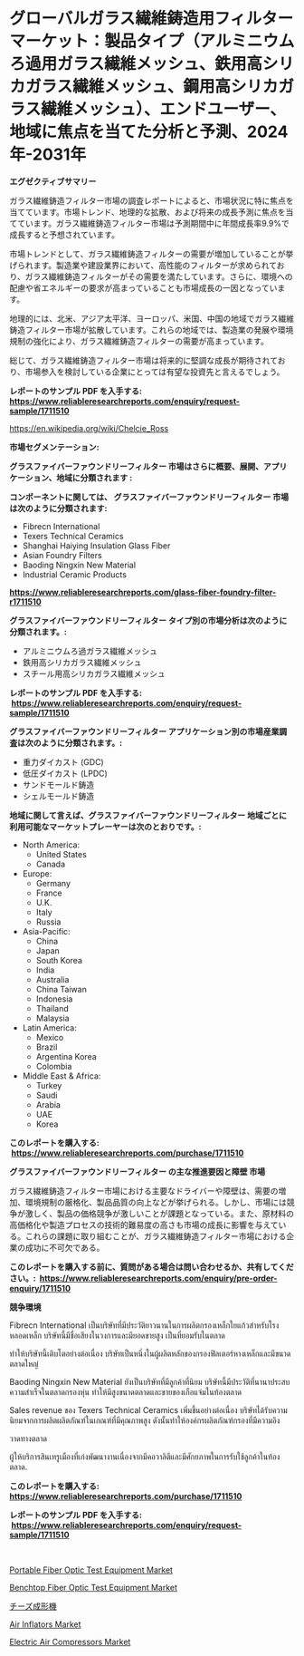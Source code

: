 <p><h1>グローバルガラス繊維鋳造用フィルターマーケット：製品タイプ（アルミニウムろ過用ガラス繊維メッシュ、鉄用高シリカガラス繊維メッシュ、鋼用高シリカガラス繊維メッシュ）、エンドユーザー、地域に焦点を当てた分析と予測、2024年-2031年</h1></p><p><strong>エグゼクティブサマリー</strong></p>
<p><p>ガラス繊維鋳造フィルター市場の調査レポートによると、市場状況に特に焦点を当てています。市場トレンド、地理的な拡散、および将来の成長予測に焦点を当てています。ガラス繊維鋳造フィルター市場は予測期間中に年間成長率9.9%で成長すると予想されています。</p><p>市場トレンドとして、ガラス繊維鋳造フィルターの需要が増加していることが挙げられます。製造業や建設業界において、高性能のフィルターが求められており、ガラス繊維鋳造フィルターがその需要を満たしています。さらに、環境への配慮や省エネルギーの要求が高まっていることも市場成長の一因となっています。</p><p>地理的には、北米、アジア太平洋、ヨーロッパ、米国、中国の地域でガラス繊維鋳造フィルター市場が拡散しています。これらの地域では、製造業の発展や環境規制の強化により、ガラス繊維鋳造フィルターの需要が高まっています。</p><p>総じて、ガラス繊維鋳造フィルター市場は将来的に堅調な成長が期待されており、市場参入を検討している企業にとっては有望な投資先と言えるでしょう。</p></p>
<p><strong>レポートのサンプル PDF を入手する: <a href="https://www.reliableresearchreports.com/enquiry/request-sample/1711510">https://www.reliableresearchreports.com/enquiry/request-sample/1711510</a></strong></p>
<p><a href="https://en.wikipedia.org/wiki/Chelcie_Ross">https://en.wikipedia.org/wiki/Chelcie_Ross</a></p>
<p><strong>市場セグメンテーション:</strong></p>
<p><strong> グラスファイバーファウンドリーフィルター 市場はさらに概要、展開、アプリケーション、地域に分類されます :</strong></p>
<p><strong>コンポーネントに関しては、 グラスファイバーファウンドリーフィルター 市場は次のように分類されます: &nbsp;</strong></p>
<p><ul><li>Fibrecn International</li><li>Texers Technical Ceramics</li><li>Shanghai Haiying Insulation Glass Fiber</li><li>Asian Foundry Filters</li><li>Baoding Ningxin New Material</li><li>Industrial Ceramic Products</li></ul></p>
<p><strong><a href="https://www.reliableresearchreports.com/glass-fiber-foundry-filter-r1711510">https://www.reliableresearchreports.com/glass-fiber-foundry-filter-r1711510</a></strong></p>
<p><strong> グラスファイバーファウンドリーフィルター タイプ別の市場分析は次のように分類されます。:</strong></p>
<p><ul><li>アルミニウムろ過ガラス繊維メッシュ</li><li>鉄用高シリカガラス繊維メッシュ</li><li>スチール用高シリカガラス繊維メッシュ</li></ul></p>
<p><strong>レポートのサンプル PDF を入手する: &nbsp;<a href="https://www.reliableresearchreports.com/enquiry/request-sample/1711510">https://www.reliableresearchreports.com/enquiry/request-sample/1711510</a></strong></p>
<p><strong> グラスファイバーファウンドリーフィルター アプリケーション別の市場産業調査は次のように分類されます。:</strong></p>
<p><ul><li>重力ダイカスト (GDC)</li><li>低圧ダイカスト (LPDC)</li><li>サンドモールド鋳造</li><li>シェルモールド鋳造</li></ul></p>
<p><strong>地域に関して言えば、グラスファイバーファウンドリーフィルター 地域ごとに利用可能なマーケットプレーヤーは次のとおりです。:</strong></p>
<p><ul>
    <li>
        North America:
        <ul>
            <li>United States</li>
            <li>Canada</li>
        </ul>
    </li>
    <li>
        Europe:
        <ul>
            <li>Germany</li>
            <li>France</li>
            <li>U.K.</li>
            <li>Italy</li>
            <li>Russia</li>
        </ul>
    </li>
    <li>
        Asia-Pacific:
        <ul>
            <li>China</li>
            <li>Japan</li>
            <li>South Korea</li>
            <li>India</li>
            <li>Australia</li>
            <li>China Taiwan</li>
            <li>Indonesia</li>
            <li>Thailand</li>
            <li>Malaysia</li>
        </ul>
    </li>
    <li>
        Latin America:
        <ul>
            <li>Mexico</li>
            <li>Brazil</li>
            <li>Argentina Korea</li>
            <li>Colombia</li>
        </ul>
    </li>
    <li>
        Middle East & Africa:
        <ul>
            <li>Turkey</li>
            <li>Saudi</li>
            <li>Arabia</li>
            <li>UAE</li>
            <li>Korea</li>
        </ul>
    </li>
    </ul></p>
<p><strong>このレポートを購入する: &nbsp;<a href="https://www.reliableresearchreports.com/purchase/1711510">https://www.reliableresearchreports.com/purchase/1711510</a></strong></p>
<p><strong>グラスファイバーファウンドリーフィルター の主な推進要因と障壁 市場</strong></p>
<p><p>ガラス繊維鋳造フィルター市場における主要なドライバーや障壁は、需要の増加、環境規制の厳格化、製品品質の向上などが挙げられる。しかし、市場には競争が激しく、製品の価格競争が激しいことが課題となっている。また、原材料の高価格化や製造プロセスの技術的難易度の高さも市場の成長に影響を与えている。これらの課題に取り組むことが、ガラス繊維鋳造フィルター市場における企業の成功に不可欠である。</p></p>
<p><strong>このレポートを購入する前に、質問がある場合は問い合わせるか、共有してください。:&nbsp; <a href="https://www.reliableresearchreports.com/enquiry/pre-order-enquiry/1711510">https://www.reliableresearchreports.com/enquiry/pre-order-enquiry/1711510</a></strong></p>
<p><strong>競争環境</strong></p>
<p><p>Fibrecn International เป็นบริษัทที่มีประวัติยาวนานในการผลิตกรองเหล็กใยแก้วสำหรับโรงหลอดเหล็ก บริษัทนี้มีชื่อเสียงในวงการและมียอดขายสูง เป็นที่ยอมรับในตลาด</p><p>ทำให้บริษัทนี้เติบโตอย่างต่อเนื่อง บริษัทเป็นหนึ่งในผู้ผลิตหลักของกรองฟิลเตอร์หางเหล็กและมีขนาดตลาดใหญ่</p><p>Baoding Ningxin New Material ยังเป็นบริษัทที่มีลูกค้าที่นิยม บริษัทนี้มีประวัติที่นานาประสบความสำเร็จในตลาดกรองหุ่น ทำให้มีสูงขนาดตลาดและขายของเกือแจ่มในท้องตลาด</p><p>Sales revenue ของ Texers Technical Ceramics เพิ่มขึ้นอย่างต่อเนื่อง บริษัทได้รับความนิยมจากการผลิตผลิตภัณฑ์ในเกณฑ์ที่มีคุณภาพสูง ดังนั้นทำให้องค์กรผลิตภัณฑ์กรองที่มีความอิง</p><p>วาดทางตลาด</p><p>ผู้ให้บริการสินเทรูเมืองที่เก่งพัฒนางานเนื่องจากมีคอวาลิตีและมีศักยภาพในการรับใช้ลูกค้าในท้องตลาด.</p></p>
<p><strong>このレポートを購入する: &nbsp; <a href="https://www.reliableresearchreports.com/purchase/1711510">https://www.reliableresearchreports.com/purchase/1711510</a></strong></p>
<p><strong>レポートのサンプル PDF を入手する: &nbsp;<a href="https://www.reliableresearchreports.com/enquiry/request-sample/1711510">https://www.reliableresearchreports.com/enquiry/request-sample/1711510</a></strong><strong></strong></p>
<p>&nbsp;</p>
<p><p><a href="https://github.com/ashepherd82/Market-Research-Report-List-5/blob/main/portable-fiber-optic-test-equipment-market.md">Portable Fiber Optic Test Equipment Market</a></p><p><a href="https://github.com/irfadac/Market-Research-Report-List-4/blob/main/benchtop-fiber-optic-test-equipment-market.md">Benchtop Fiber Optic Test Equipment Market</a></p><p><a href="https://github.com/bevdtkn4419963/Market-Research-Report-List-3/blob/main/7084966168501.md">チーズ成形機</a></p><p><a href="https://issuu.com/reportprime-2/docs/air-inflators-market-size-2030.pptx">Air Inflators Market</a></p><p><a href="https://issuu.com/reportprime-2/docs/electric-air-compressors-market-size-2030.pptx">Electric Air Compressors Market</a></p></p>
